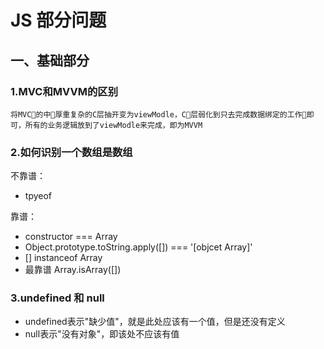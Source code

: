 # JS 部分问题
## 一、基础部分

### 1.MVC和MVVM的区别


    将MVC的中厚重复杂的C层抽开变为viewModle，C层弱化到只去完成数据绑定的工作即可，所有的业务逻辑放到了viewModle来完成，即为MVVM

### 2.如何识别一个数组是数组

不靠谱：
- tpyeof

靠谱：
- constructor === Array
- Object.prototype.toString.apply([]) === '[objcet Array]'
- [] instanceof Array
- 最靠谱 Array.isArray([]) 

### 3.undefined 和 null

- undefined表示"缺少值"，就是此处应该有一个值，但是还没有定义
- null表示"没有对象"，即该处不应该有值

